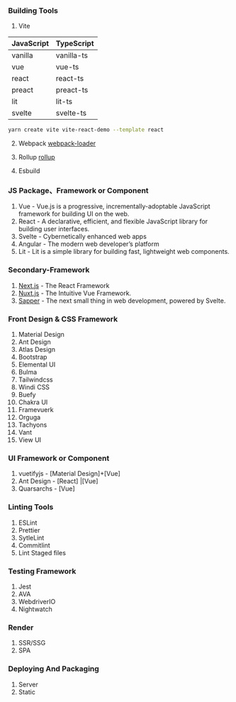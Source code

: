 ### Building Tools

1. Vite

| JavaScript | TypeScript |
| ---------- | ---------- |
| vanilla    | vanilla-ts |
| vue        | vue-ts     |
| react      | react-ts   |
| preact     | preact-ts  |
| lit        | lit-ts     |
| svelte     | svelte-ts  |



```bash
yarn create vite vite-react-demo --template react
```


2. Webpack
[webpack-loader](https://webpack.docschina.org/loaders/)


3. Rollup
[rollup ](https://www.rollupjs.com/)

4. Esbuild



### JS Package、Framework or Component

1. Vue - Vue.js is a progressive, incrementally-adoptable JavaScript framework for building UI on the web.
2. React - A declarative, efficient, and flexible JavaScript library for building user interfaces.
3. Svelte - Cybernetically enhanced web apps
4. Angular - The modern web developer’s platform
5. Lit - Lit is a simple library for building fast, lightweight web components.

### Secondary-Framework

1. [Next.js](https://github.com/vercel/next.js) - The React Framework
2. [Nuxt.js](https://github.com/nuxt/nuxt.js) - The Intuitive Vue Framework.
3. [Sapper](https://github.com/sveltejs/sapper) - The next small thing in web development, powered by Svelte.

### Front Design & CSS Framework

1. Material Design
2. Ant Design
3. Atlas Design 
4. Bootstrap
5. Elemental UI
6. Bulma
7. Tailwindcss
8. Windi CSS 
9. Buefy
10. Chakra UI
11. Framevuerk
12. Orguga
13. Tachyons
14. Vant
15. View UI

### UI Framework or Component
1. vuetifyjs  - [Material Design]+[Vue]
2. Ant Design - [React] |[Vue]
3. Quarsarchs - [Vue]



### Linting Tools

1. ESLint
2. Prettier
3. SytleLint
4. Commitlint
5. Lint Staged files


### Testing Framework
1. Jest
2. AVA
3. WebdriverIO
4. Nightwatch


### Render
1. SSR/SSG
2. SPA 



### Deploying And Packaging
1. Server
2. Static